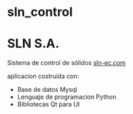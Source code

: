 ﻿sln_control
===========
<h1>SLN S.A.</h1>
Sistema de control de sólidos <a href="http://sln-ec.com">sln-ec.com</a>


aplicacion costruida con:

<ul>
<li>Base de datos Mysql</li>
<li>Lenguaje de programacion Python</li>
<li>Bibliotecas Qt para UI</li>
</ul>